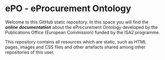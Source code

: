 # ePO - eProcurement Ontology

Welcome to this GitHub static repository. In this space you will find the ***online documentation*** about the eProcurement Ontology developed by the Publications Office (European Commission) funded by the ISA2 programme.

This repository contains all resources which are static, such as HTML pages, images and CSS files and other artefacts shared among other repositories of this user.










